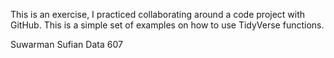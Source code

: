 
This is an exercise, I practiced collaborating around a code project with GitHub.
This is a simple set of examples on how to use TidyVerse functions.

Suwarman Sufian Data 607
